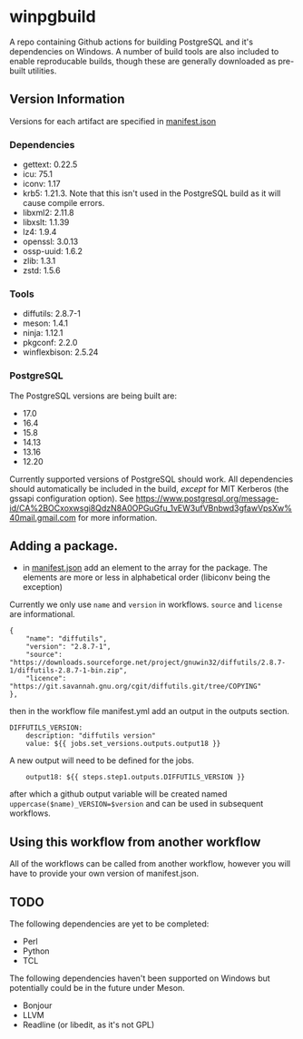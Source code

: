 # winpgbuild
A repo containing Github actions for building PostgreSQL and it's dependencies 
on Windows. A number of build tools are also included to enable reproducable
builds, though these are generally downloaded as pre-built utilities.

## Version Information

Versions for each artifact are specified in [manifest.json](https://github.com/dpage/winpgbuild/blob/main/manifest.json)

### Dependencies

* gettext: 0.22.5
* icu: 75.1
* iconv: 1.17
* krb5: 1.21.3. Note that this isn't used in the PostgreSQL build as it will cause compile errors.
* libxml2: 2.11.8
* libxslt: 1.1.39
* lz4: 1.9.4
* openssl: 3.0.13
* ossp-uuid: 1.6.2
* zlib: 1.3.1
* zstd: 1.5.6

### Tools

* diffutils: 2.8.7-1
* meson: 1.4.1
* ninja: 1.12.1
* pkgconf: 2.2.0
* winflexbison: 2.5.24

### PostgreSQL

The PostgreSQL versions are being built are:

* 17.0
* 16.4
* 15.8
* 14.13
* 13.16
* 12.20

Currently supported versions of PostgreSQL should work. All dependencies 
should automatically be included in the build, *except* for MIT Kerberos (the 
gssapi configuration option). See 
https://www.postgresql.org/message-id/CA%2BOCxoxwsgi8QdzN8A0OPGuGfu_1vEW3ufVBnbwd3gfawVpsXw%40mail.gmail.com
for more information.

## Adding a package.
* in [manifest.json](https://github.com/dpage/winpgbuild/blob/main/manifest.json) add an element to the array for the package. The elements are more or less in alphabetical order (libiconv being the exception) 

Currently we only use `name` and `version` in workflows. `source` and `license` are informational.

```
{
    "name": "diffutils",
    "version": "2.8.7-1",
    "source": "https://downloads.sourceforge.net/project/gnuwin32/diffutils/2.8.7-1/diffutils-2.8.7-1-bin.zip",
    "licence": "https://git.savannah.gnu.org/cgit/diffutils.git/tree/COPYING"
},
```      

 then in the workflow file manifest.yml add an output in the outputs section.

```
DIFFUTILS_VERSION:
    description: "diffutils version"
    value: ${{ jobs.set_versions.outputs.output18 }}
```

A new output will need to be defined for the jobs.

```
    output18: ${{ steps.step1.outputs.DIFFUTILS_VERSION }}
```

after which a github output variable will be created named `uppercase($name)_VERSION=$version` and can be used in subsequent workflows.

## Using this workflow from another workflow

All of the workflows can be called from another workflow, however you will have to provide your own version of manifest.json.

## TODO

The following dependencies are yet to be completed:

* Perl
* Python
* TCL

The following dependencies haven't been supported on Windows but potentially 
could be in the future under Meson.

* Bonjour
* LLVM
* Readline (or libedit, as it's not GPL)

